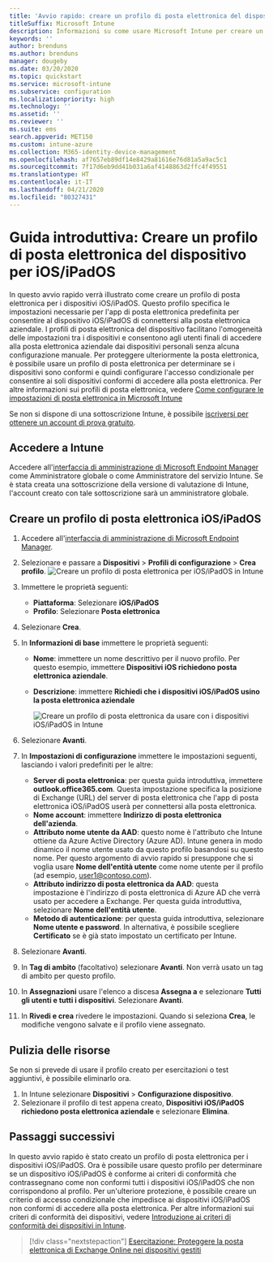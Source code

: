 ```yaml
---
title: 'Avvio rapido: creare un profilo di posta elettronica del dispositivo per dispositivi iOS/iPadOS'
titleSuffix: Microsoft Intune
description: Informazioni su come usare Microsoft Intune per creare un profilo di posta elettronica del dispositivo affinché i dispositivi iOS/iPadOS possano connettersi in modo sicuro alla posta elettronica aziendale.
keywords: ''
author: brenduns
ms.author: brenduns
manager: dougeby
ms.date: 03/20/2020
ms.topic: quickstart
ms.service: microsoft-intune
ms.subservice: configuration
ms.localizationpriority: high
ms.technology: ''
ms.assetid: ''
ms.reviewer: ''
ms.suite: ems
search.appverid: MET150
ms.custom: intune-azure
ms.collection: M365-identity-device-management
ms.openlocfilehash: af7657eb89df14e8429a81616e76d81a5a9ac5c1
ms.sourcegitcommit: 7f17d6eb9dd41b031a6af4148863d2ffc4f49551
ms.translationtype: HT
ms.contentlocale: it-IT
ms.lasthandoff: 04/21/2020
ms.locfileid: "80327431"
---
```

# <a name="quickstart-create-an-email-device-profile-for-iosipados"></a>Guida introduttiva: Creare un profilo di posta elettronica del dispositivo per iOS/iPadOS

In questo avvio rapido verrà illustrato come creare un profilo di posta elettronica per i dispositivi iOS/iPadOS. Questo profilo specifica le impostazioni necessarie per l'app di posta elettronica predefinita per consentire al dispositivo iOS/iPadOS di connettersi alla posta elettronica aziendale. I profili di posta elettronica del dispositivo facilitano l'omogeneità delle impostazioni tra i dispositivi e consentono agli utenti finali di accedere alla posta elettronica aziendale dai dispositivi personali senza alcuna configurazione manuale. Per proteggere ulteriormente la posta elettronica, è possibile usare un profilo di posta elettronica per determinare se i dispositivi sono conformi e quindi configurare l'accesso condizionale per consentire ai soli dispositivi conformi di accedere alla posta elettronica. Per altre informazioni sui profili di posta elettronica, vedere [Come configurare le impostazioni di posta elettronica in Microsoft Intune](email-settings-configure.md)

Se non si dispone di una sottoscrizione Intune, è possibile [iscriversi per ottenere un account di prova gratuito](../fundamentals/free-trial-sign-up.md).

## <a name="sign-in-to-intune"></a>Accedere a Intune

Accedere all'[interfaccia di amministrazione di Microsoft Endpoint Manager](https://go.microsoft.com/fwlink/?linkid=2109431) come Amministratore globale o come Amministratore del servizio Intune. Se è stata creata una sottoscrizione della versione di valutazione di Intune, l'account creato con tale sottoscrizione sarà un amministratore globale.

## <a name="create-an-iosipados-email-profile"></a>Creare un profilo di posta elettronica iOS/iPadOS

1. Accedere all'[interfaccia di amministrazione di Microsoft Endpoint Manager](https://go.microsoft.com/fwlink/?linkid=2109431).

2. Selezionare e passare a **Dispositivi** > **Profili di configurazione** > **Crea profilo**.
   ![Creare un profilo di posta elettronica per iOS/iPadOS in Intune](./media/quickstart-email-profile/ios-create-profile.png)

3. Immettere le proprietà seguenti:
   - **Piattaforma**: Selezionare **iOS/iPadOS**
   - **Profilo**: Selezionare **Posta elettronica**
  
4. Selezionare **Crea**.

5. In **Informazioni di base** immettere le proprietà seguenti:
   - **Nome**: immettere un nome descrittivo per il nuovo profilo. Per questo esempio, immettere **Dispositivi iOS richiedono posta elettronica aziendale**.
   - **Descrizione**: immettere **Richiedi che i dispositivi iOS/iPadOS usino la posta elettronica aziendale**


        ![Creare un profilo di posta elettronica da usare con i dispositivi iOS/iPadOS in Intune](./media/quickstart-email-profile/ios-email-profile-name.png)

6. Selezionare **Avanti**.

7. In **Impostazioni di configurazione** immettere le impostazioni seguenti, lasciando i valori predefiniti per le altre:
   - **Server di posta elettronica**: per questa guida introduttiva, immettere **outlook.office365.com**. Questa impostazione specifica la posizione di Exchange (URL) del server di posta elettronica che l'app di posta elettronica iOS/iPadOS userà per connettersi alla posta elettronica.
   - **Nome account**: immettere **Indirizzo di posta elettronica dell'azienda**.
   - **Attributo nome utente da AAD**: questo nome è l'attributo che Intune ottiene da Azure Active Directory (Azure AD). Intune genera in modo dinamico il nome utente usato da questo profilo basandosi su questo nome. Per questo argomento di avvio rapido si presuppone che si voglia usare **Nome dell'entità utente** come nome utente per il profilo (ad esempio, user1@contoso.com).
   - **Attributo indirizzo di posta elettronica da AAD**: questa impostazione è l'indirizzo di posta elettronica di Azure AD che verrà usato per accedere a Exchange. Per questa guida introduttiva, selezionare **Nome dell'entità utente**.
   - **Metodo di autenticazione**: per questa guida introduttiva, selezionare **Nome utente e password**. In alternativa, è possibile scegliere **Certificato** se è già stato impostato un certificato per Intune.

8. Selezionare **Avanti**.

9. In **Tag di ambito** (facoltativo) selezionare **Avanti**. Non verrà usato un tag di ambito per questo profilo.

10. In **Assegnazioni** usare l'elenco a discesa **Assegna a** e selezionare **Tutti gli utenti e tutti i dispositivi**.  Selezionare **Avanti**.

11. In **Rivedi e crea** rivedere le impostazioni. Quando si seleziona **Crea**, le modifiche vengono salvate e il profilo viene assegnato. 

## <a name="clean-up-resources"></a>Pulizia delle risorse

Se non si prevede di usare il profilo creato per esercitazioni o test aggiuntivi, è possibile eliminarlo ora.

1. In Intune selezionare **Dispositivi** > **Configurazione dispositivo**.
2. Selezionare il profilo di test appena creato, **Dispositivi iOS/iPadOS richiedono posta elettronica aziendale** e selezionare **Elimina**. 

## <a name="next-steps"></a>Passaggi successivi

In questo avvio rapido è stato creato un profilo di posta elettronica per i dispositivi iOS/iPadOS. Ora è possibile usare questo profilo per determinare se un dispositivo iOS/iPadOS è conforme ai criteri di conformità che contrassegnano come non conformi tutti i dispositivi iOS/iPadOS che non corrispondono al profilo. Per un'ulteriore protezione, è possibile creare un criterio di accesso condizionale che impedisce ai dispositivi iOS/iPadOS non conformi di accedere alla posta elettronica. Per altre informazioni sui criteri di conformità dei dispositivi, vedere [Introduzione ai criteri di conformità dei dispositivi in Intune](../protect/device-compliance-get-started.md).

> [!div class="nextstepaction"]
> [Esercitazione: Proteggere la posta elettronica di Exchange Online nei dispositivi gestiti](../protect/tutorial-protect-email-on-enrolled-devices.md)
